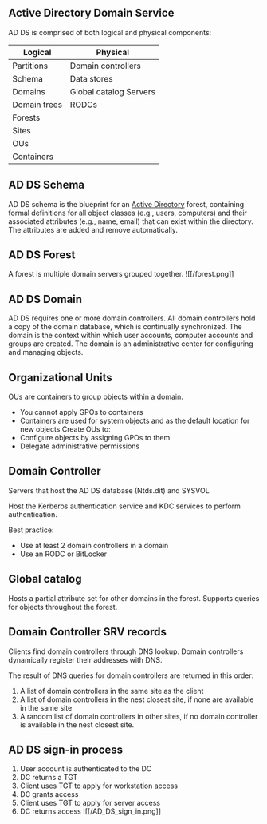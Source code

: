 ## Active Directory Domain Service
AD DS is comprised of both logical and physical components:

| Logical      | Physical               |
| ------------ | ---------------------- |
| Partitions   | Domain controllers     |
| Schema       | Data stores            |
| Domains      | Global catalog Servers |
| Domain trees | RODCs                  |
| Forests      |                        |
| Sites        |                        |
| OUs          |                        |
| Containers   |                        |

## AD DS Schema
AD DS schema is the blueprint for an [Active Directory](https://www.google.com/search?client=firefox-b-d&q=Active+Directory&mstk=AUtExfAtC28rGurD00iyZBXy__U6A3-BSPyeYGtrkP2Z5-WI6E5uyftgV7NOjRGiJkX-fAHAbgkj0EXuSVXea3sSipGq4KEBa-20x45RY8tSZn-lUcQdzyJ940IiU5Yt4NRYTokg00k2t2QehLu229ygsm_Tz7Akj5vq6mYVdBiKC2sntU5jugdsynfKXo85FcD_JLbWliDudkGC59gxNSlpeTxhaEgB5rQ-48ApYPH6nQ_byvvmDBPVndU22JTeVFA4Kxha3OSsKozrZW9sk6S1eNRbdCWFWz133wjp12vct9T52Q&csui=3&ved=2ahUKEwiso6DH6_OPAxX0k1YBHTLDGsUQgK4QegQIARAE) forest, containing formal definitions for all object classes (e.g., users, computers) and their associated attributes (e.g., name, email) that can exist within the directory. The attributes are added and remove automatically.

## AD DS Forest
A forest is multiple domain servers grouped together.
![[/forest.png]]

## AD DS Domain
AD DS requires one or more domain controllers.
All domain controllers hold a copy of the domain database, which is continually synchronized.
The domain is the context within which user accounts, computer accounts and groups are created.
The domain is an administrative center for configuring and managing objects.

## Organizational Units
OUs are containers to group objects within a domain.
- You cannot apply GPOs to containers
- Containers are used for system objects and as the default location for new objects
Create OUs to:
- Configure objects by assigning GPOs to them
- Delegate administrative permissions

## Domain Controller
Servers that host the AD DS database (Ntds.dit) and SYSVOL

Host the Kerberos authentication service and KDC services to perform authentication.

Best practice:
- Use at least 2 domain controllers in a domain
- Use an RODC or BitLocker

## Global catalog
Hosts a partial attribute set for other domains in the forest.
Supports queries for objects throughout the forest.

## Domain Controller SRV records
Clients find domain controllers through DNS lookup.
Domain controllers dynamically register their addresses with DNS.

The result of DNS queries for domain controllers are returned in this order:
1. A list of domain controllers in the same site as the client
2. A list of domain controllers in the nest closest site, if none are available in the same site
3. A random list of domain controllers in other sites, if no domain controller is available in the nest closest site.

## AD DS sign-in process
1. User account is authenticated to the DC
2. DC returns a TGT
3. Client uses TGT to apply for workstation access
4. DC grants access
5. Client uses TGT to apply for server access
6. DC returns access
![[/AD_DS_sign_in.png]]